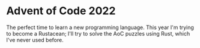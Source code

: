 # Advent of Code 2022

The perfect time to learn a new programming language. This year I'm trying to become a Rustacean; I'll try to solve the AoC puzzles using Rust, which I've never used before.
